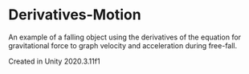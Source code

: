 # Derivatives-Motion
An example of a falling object using the derivatives of the equation for gravitational force to graph velocity and acceleration during free-fall.

Created in Unity 2020.3.11f1